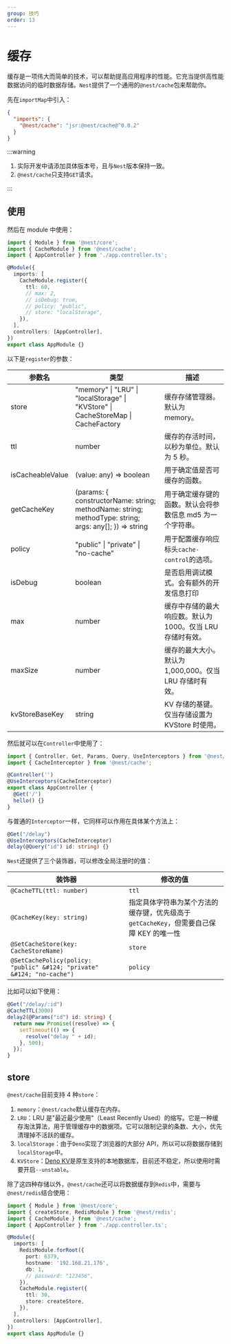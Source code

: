 ```yaml
---
group: 技巧
order: 13
---
```


# 缓存

缓存是一项伟大而简单的技术，可以帮助提高应用程序的性能。它充当提供高性能数据访问的临时数据存储。`Nest`提供了一个通用的`@nest/cache`包来帮助你。

先在`importMap`中引入：

```json
{
  "imports": {
    "@nest/cache": "jsr:@nest/cache@^0.0.2"
  }
}
```

:::warning

1. 实际开发中请添加具体版本号，且与`Nest`版本保持一致。
2. `@nest/cache`只支持`GET`请求。

:::

## 使用

然后在 module 中使用：

```typescript
import { Module } from '@nest/core';
import { CacheModule } from '@nest/cache';
import { AppController } from './app.controller.ts';

@Module({
  imports: [
    CacheModule.register({
      ttl: 60,
      // max: 2,
      // isDebug: true,
      // policy: "public",
      // store: "localStorage",
    }),
  ],
  controllers: [AppController],
})
export class AppModule {}
```

以下是`register`的参数：

| 参数名           | 类型                                                                                                  | 描述                                                       |
| ---------------- | ----------------------------------------------------------------------------------------------------- | ---------------------------------------------------------- |
| store            | "memory" &#124; "LRU" &#124; "localStorage" &#124; "KVStore" &#124; CacheStoreMap &#124; CacheFactory | 缓存存储管理器。默认为 memory。                            |
| ttl              | number                                                                                                | 缓存的存活时间，以秒为单位。默认为 5 秒。                  |
| isCacheableValue | (value: any) => boolean                                                                               | 用于确定值是否可缓存的函数。                               |
| getCacheKey      | (params: { constructorName: string; methodName: string; methodType: string; args: any[]; }) => string | 用于确定缓存键的函数。默认会将参数信息 md5 为一个字符串。  |
| policy           | "public" &#124; "private" &#124; "no-cache"                                                           | 用于配置缓存响应标头`cache-control`的选项。                |
| isDebug          | boolean                                                                                               | 是否启用调试模式。会有额外的开发信息打印                   |
| max              | number                                                                                                | 缓存中存储的最大响应数。默认为 1000。仅当 LRU 存储时有效。 |
| maxSize          | number                                                                                                | 缓存的最大大小。默认为 1,000,000。仅当 LRU 存储时有效。    |
| kvStoreBaseKey   | string                                                                                                | KV 存储的基键。仅当存储设置为 KVStore 时使用。             |

然后就可以在`Controller`中使用了：

```typescript
import { Controller, Get, Params, Query, UseInterceptors } from '@nest/core';
import { CacheInterceptor } from '@nest/cache';

@Controller('')
@UseInterceptors(CacheInterceptor)
export class AppController {
  @Get('/')
  hello() {}
}
```

与普通的`Interceptor`一样，它同样可以作用在具体某个方法上：

```typescript
@Get("/delay")
@UseInterceptors(CacheInterceptor)
delay(@Query("id") id: string) {}
```

`Nest`还提供了三个装饰器，可以修改全局注册时的值：

| 装饰器                                                                  | 修改的值                                                                               |
| ----------------------------------------------------------------------- | -------------------------------------------------------------------------------------- |
| `@CacheTTL(ttl: number)`                                                | `ttl`                                                                                  |
| `@CacheKey(key: string)`                                                | 指定具体字符串为某个方法的缓存键，优先级高于`getCacheKey`，但需要自己保障 KEY 的唯一性 |
| `@SetCacheStore(key: CacheStoreName)`                                   | `store`                                                                                |
| `@SetCachePolicy(policy: "public" &#124; "private" &#124; "no-cache") ` | `policy`                                                                               |

比如可以如下使用：

```typescript
@Get("/delay/:id")
@CacheTTL(3000)
delay2(@Params("id") id: string) {
  return new Promise((resolve) => {
    setTimeout(() => {
      resolve("delay " + id);
    }, 500);
  });
}
```

## store

`@nest/cache`目前支持 4 种`store`：

1. `memory`：`@nest/cache`默认缓存在内存。
2. `LRU`：LRU 是"最近最少使用"（Least Recently Used）的缩写。它是一种缓存淘汰算法，用于管理缓存中的数据项。它可以限制记录的条数、大小，优先清理掉不活跃的缓存。
3. `localStorage`：由于`Deno`实现了浏览器的大部分 API，所以可以将数据存储到`localStorage`中。
4. `KVStore`：[Deno KV](https://docs.deno.com/kv/manual)是原生支持的本地数据库，目前还不稳定，所以使用时需要开启`--unstable`。

除了这四种存储以外，`@nest/cache`还可以将数据缓存到`Redis`中，需要与`@nest/redis`结合使用：

```typescript
import { Module } from '@nest/core';
import { createStore, RedisModule } from '@nest/redis';
import { CacheModule } from '@nest/cache';
import { AppController } from './app.controller.ts';

@Module({
  imports: [
    RedisModule.forRoot({
      port: 6379,
      hostname: '192.168.21.176',
      db: 1,
      // password: "123456",
    }),
    CacheModule.register({
      ttl: 30,
      store: createStore,
    }),
  ],
  controllers: [AppController],
})
export class AppModule {}
```
